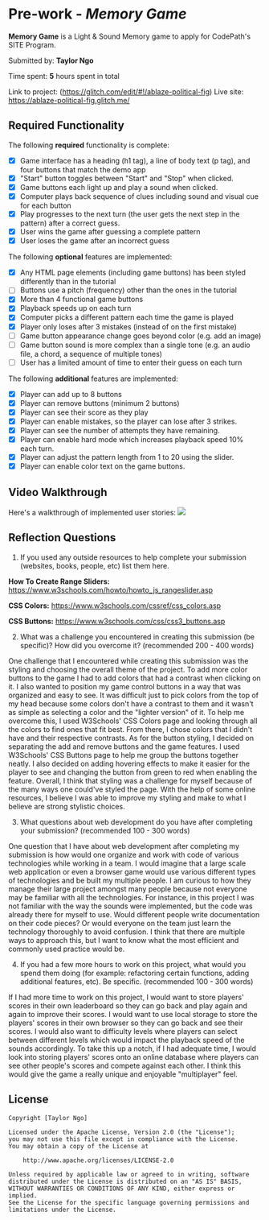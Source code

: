 # Pre-work - *Memory Game*

**Memory Game** is a Light & Sound Memory game to apply for CodePath's SITE Program. 

Submitted by: **Taylor Ngo**

Time spent: **5** hours spent in total

Link to project: (https://glitch.com/edit/#!/ablaze-political-fig)
Live site: https://ablaze-political-fig.glitch.me/

## Required Functionality

The following **required** functionality is complete:

* [X] Game interface has a heading (h1 tag), a line of body text (p tag), and four buttons that match the demo app
* [X] "Start" button toggles between "Start" and "Stop" when clicked. 
* [X] Game buttons each light up and play a sound when clicked. 
* [X] Computer plays back sequence of clues including sound and visual cue for each button
* [X] Play progresses to the next turn (the user gets the next step in the pattern) after a correct guess. 
* [X] User wins the game after guessing a complete pattern
* [X] User loses the game after an incorrect guess

The following **optional** features are implemented:

* [X] Any HTML page elements (including game buttons) has been styled differently than in the tutorial
* [ ] Buttons use a pitch (frequency) other than the ones in the tutorial
* [X] More than 4 functional game buttons
* [X] Playback speeds up on each turn
* [X] Computer picks a different pattern each time the game is played
* [X] Player only loses after 3 mistakes (instead of on the first mistake)
* [ ] Game button appearance change goes beyond color (e.g. add an image)
* [ ] Game button sound is more complex than a single tone (e.g. an audio file, a chord, a sequence of multiple tones)
* [ ] User has a limited amount of time to enter their guess on each turn

The following **additional** features are implemented:

- [X] Player can add up to 8 buttons
- [X] Player can remove buttons (minimum 2 buttons)
- [X] Player can see their score as they play
- [X] Player can enable mistakes, so the player can lose after 3 strikes.
- [X] Player can see the number of attempts they have remaining. 
- [X] Player can enable hard mode which increases playback speed 10% each turn.
- [X] Player can adjust the pattern length from 1 to 20 using the slider.
- [X] Player can enable color text on the game buttons. 

## Video Walkthrough

Here's a walkthrough of implemented user stories:
![](http://g.recordit.co/JLG2wMbYx9.gif)


## Reflection Questions
1. If you used any outside resources to help complete your submission (websites, books, people, etc) list them here. 

  **How To Create Range Sliders:** https://www.w3schools.com/howto/howto_js_rangeslider.asp
  
  **CSS Colors:** https://www.w3schools.com/cssref/css_colors.asp
  
  **CSS Buttons:** https://www.w3schools.com/css/css3_buttons.asp

2. What was a challenge you encountered in creating this submission (be specific)? How did you overcome it? (recommended 200 - 400 words) 

  One challenge that I encountered while creating this submission was the styling and choosing the overall theme of the project. To add more
  color buttons to the game I had to add colors that had a contrast when clicking on it. I also wanted to position my game control buttons in a
  way that was organized and easy to see. It was difficult just to pick colors from the top of my head because some colors don't have a contrast
  to them and it wasn't as simple as selecting a color and the "lighter version" of it. To help me overcome this, I used W3Schools' CSS Colors
  page and looking through all the colors to find ones that fit best. From there, I chose colors that I didn't have and their respective 
  contrasts. As for the button styling, I decided on separating the add and remove buttons and the game features. I used W3Schools' CSS Buttons
  page to help me group the buttons together neatly. I also decided on adding hovering effects to make it easier for the player to see and
  changing the button from green to red when enabling the feature. Overall, I think that styling was a challenge for myself because of the many
  ways one could've styled the page. With the help of some online resources, I believe I was able to improve my styling and make to what I believe
  are strong stylistic choices.  

3. What questions about web development do you have after completing your submission? (recommended 100 - 300 words) 

  One question that I have about web development after completing my submission is how would one organize and work with code of various technologies
  while working in a team. I would imagine that a large scale web application or even a browser game would use various different types of 
  technologies and be built my multiple people. I am curious to how they manage their large project amongst many people because not everyone may be
  familiar with all the technologies. For instance, in this project I was not familiar with the way the sounds were implemented, but the code was
  already there for myself to use. Would different people write documentation on their code pieces? Or would everyone on the team just learn 
  the technology thoroughly to avoid confusion. I think that there are multiple ways to approach this, but I want to know what the most 
  efficient and commonly used practice would be. 
  

4. If you had a few more hours to work on this project, what would you spend them doing (for example: refactoring certain functions, adding additional features, etc). Be specific. (recommended 100 - 300 words) 

  If I had more time to work on this project, I would want to store players' scores in their own leaderboard so they can go back and play
again and again to improve their scores. I would want to use local storage to store the players' scores in their own browser so they can
go back and see their scores. I would also want to difficulty levels where players can select between different levels which would impact
the playback speed of the sounds accordingly. To take this up a notch, if I had adequate time, I would look into storing players' scores onto
an online database where players can see other people's scores and compete against each other. I think this would give the game a really
unique and enjoyable "multiplayer" feel. 


## License

    Copyright [Taylor Ngo]

    Licensed under the Apache License, Version 2.0 (the "License");
    you may not use this file except in compliance with the License.
    You may obtain a copy of the License at

        http://www.apache.org/licenses/LICENSE-2.0

    Unless required by applicable law or agreed to in writing, software
    distributed under the License is distributed on an "AS IS" BASIS,
    WITHOUT WARRANTIES OR CONDITIONS OF ANY KIND, either express or implied.
    See the License for the specific language governing permissions and
    limitations under the License.